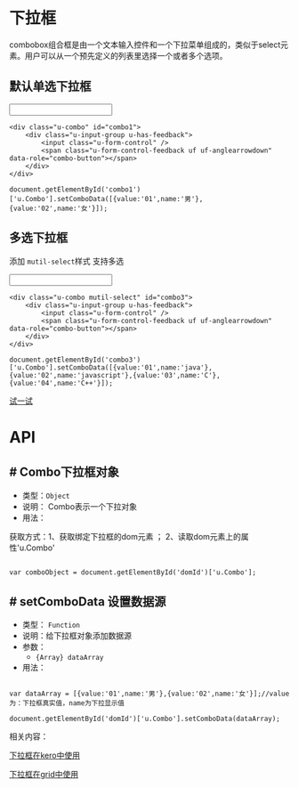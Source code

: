 # 下拉框

combobox组合框是由一个文本输入控件和一个下拉菜单组成的，类似于select元素。用户可以从一个预先定义的列表里选择一个或者多个选项。



## 默认单选下拉框
<div class="example-content"><div class="u-combo" id="combo1">
    <div class="u-input-group u-has-feedback">
        <input class="u-form-control" />
        <span class="u-form-control-feedback uf uf-anglearrowdown" data-role="combo-button"></span>
    </div>
</div></div>
<div class="example-content ex-hide"><script>u.compMgr.updateComp();
document.getElementById('combo1')['u.Combo'].setComboData([{value:'01',name:'男'},{value:'02',name:'女'}]);
</script></div>
<div class="examples-code"><pre><code>&lt;div class="u-combo" id="combo1">
    &lt;div class="u-input-group u-has-feedback">
        &lt;input class="u-form-control" />
        &lt;span class="u-form-control-feedback uf uf-anglearrowdown" data-role="combo-button">&lt;/span>
    &lt;/div>
&lt;/div></code></pre>
</div>
<div class="examples-code"><pre><code>document.getElementById('combo1')['u.Combo'].setComboData([{value:'01',name:'男'},{value:'02',name:'女'}]);</code></pre>
</div>

## 多选下拉框
添加 `mutil-select`样式 支持多选
<div class="example-content"><div class="u-combo mutil-select" id="combo3">
    <div class="u-input-group u-has-feedback">
        <input class="u-form-control" />
        <span class="u-form-control-feedback uf uf-anglearrowdown" data-role="combo-button"></span>
    </div>
</div></div>
<div class="example-content ex-hide"><script>u.compMgr.updateComp();
document.getElementById('combo3')['u.Combo'].setComboData([{value:'01',name:'java'},{value:'02',name:'javascript'},{value:'03',name:'C'},{value:'04',name:'C++'}]);
</script></div>
<div class="examples-code"><pre><code>&lt;div class="u-combo mutil-select" id="combo3">
    &lt;div class="u-input-group u-has-feedback">
        &lt;input class="u-form-control" />
        &lt;span class="u-form-control-feedback uf uf-anglearrowdown" data-role="combo-button">&lt;/span>
    &lt;/div>
&lt;/div></code></pre>
</div>
<div class="examples-code"><pre><code>document.getElementById('combo3')['u.Combo'].setComboData([{value:'01',name:'java'},{value:'02',name:'javascript'},{value:'03',name:'C'},{value:'04',name:'C++'}]);</code></pre>
</div>


[试一试](http://design.yyuap.com/dist/pages/webIDE/index.html#/demos/ui/combobox)

# API

## \# Combo下拉框对象

* 类型：`Object`
* 说明： Combo表示一个下拉对象
* 用法：

获取方式：1、获取绑定下拉框的dom元素 ； 2、读取dom元素上的属性'u.Combo'

```

var comboObject = document.getElementById('domId')['u.Combo'];

```

## \# setComboData 设置数据源

* 类型： `Function`
* 说明：给下拉框对象添加数据源
* 参数：
	* `{Array} dataArray`
* 用法：

```

var dataArray = [{value:'01',name:'男'},{value:'02',name:'女'}];//value为：下拉框真实值，name为下拉显示值

document.getElementById('domId')['u.Combo'].setComboData(dataArray);

```



相关内容：

[下拉框在kero中使用](http://design.yyuap.com/dist/pages/kero/combobox_ex.html)    

[下拉框在grid中使用](http://design.yyuap.com/dist/pages/webIDE/index.html#/demos/grids/edit)